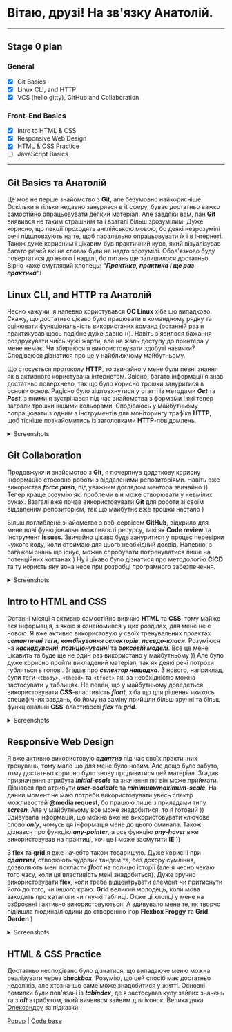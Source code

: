 # Вітаю, друзі! На зв'язку Анатолій.

---

## Stage 0 plan

### General

-   [x] Git Basics
-   [x] Linux CLI, and HTTP
-   [x] VCS (hello gitty), GitHub and Collaboration

### Front-End Basics

-   [x] Intro to HTML & CSS
-   [x] Responsive Web Design
-   [x] HTML & CSS Practice
-   [ ] JavaScript Basics

---

## Git Basics та Анатолій

Це моє не перше знайомство з **Git**, але безумовно найкорисніше. Оскільки я тільки недавно занурився в it сферу, буває достатньо важко самостійно опрацьовувати деякий матеріал. Але завдяки вам, пан **Git** виявився не таким страшним та і взагалі більш зрозумілим. Дуже корисно, що лекції проходять англійською мовою, бо деякі незрозумілі речі підштовхують на те, щоб паралельно опрацьовувати їх і в інтернеті. Також дуже корисним і цікавим був практичний курс, який візуалізував багато речей які на словах були не надто зрозумілі. Обов'язково буду повертатися до нього і надалі, бо питань ще залишилося достатньо. Вірно каже смуглявий хлопець: **_"Практика, практика і ще раз практика"!_**

## Linux CLI, and HTTP та Анатолій

Чeсно кажучи, я напевно користувався **ОС Linux** хіба що випадково. Скажу, що достатньо цікаво було працювати в командному рядку та оцінювати функціональність використаних команд (останній раз я практикував щось подібне дуже давно ((). Навіть з'явилося бажання роздрукувати чиїсь чужі жарти, але на жаль доступу до принтера у мене немає. Чи збираюся я використовувати здобуті навички? Сподіваюся дізнатися про це у найближчому майбутньому.

Що стосується протоколу **HTTP**, то звичайно у мене були певні знання як в активного користувача інтернетом. Звісно, багато інформації я знав достатньо поверхнево, так що було корисно трошки зануритися в основи основ. Радісно було зіштовхнутися у статті із методами **_Get_** та **_Post_**, з якими я зустрічався під час знайомства з формами і які тепер заграли трошки іншими кольорами. Сподіваюсь у майбутньому попрацювати з одним з інструментів для моніторингу трафіка **HTTP**, щоб тісніше познайомитись із заголовками **HTTP**-повідомлень.

<details>
  
  <summary>Screenshots</summary>
  
![Quiz](https://github.com/ASTkach/kottans-frontend/blob/main/task_linux_cli/Quiz_1.jpg)
![Quiz](https://github.com/ASTkach/kottans-frontend/blob/main/task_linux_cli/Quiz_2.jpg)
![Quiz](https://github.com/ASTkach/kottans-frontend/blob/main/task_linux_cli/Quiz_3.jpg)
![Quiz](https://github.com/ASTkach/kottans-frontend/blob/main/task_linux_cli/Quiz_4.jpg)

</details>

## Git Collaboration

Продовжуючи знайомство з **Git**, я почерпнув додаткову корисну інформацію стосовно роботи з віддаленими репозиторіями. Навіть вже використав **_force push_**, під уважним доглядом ментора звичайно )) Тепер краще розумію які проблеми він може створювати у невмілих руках. Взагалі вже почав використовувати **Git** для роботи зі своїм віддаленим репозиторієм, так що майбутнє вже трошки настало )

Більш поглиблене знайомство з веб-сервісом **GitHub**, відкрило для мене нові функціональні можливості ресурсу, такі як **Code review** та інструмент **Issues**. Звичайно цікаво буде зануритися у процес перевірки чужого коду, коли отримаю для цього необхідний досвід. Напевно, з багажем знань що існує, можна спробувати потренуватися лише на потенційних коттанах ) Ну і цікаво було дізнатися про методологію **CICD** та ту користь яку вона несе при розробці програмного забезпечення.

<details>
  
  <summary>Screenshots</summary>
  
![Git_Branching_test](https://github.com/ASTkach/kottans-frontend/blob/main/task_git_collaboration/Git_Branching_1.jpg)
![Git_Branching_test](https://github.com/ASTkach/kottans-frontend/blob/main/task_git_collaboration/Git_Branching_2.jpg)

</details>

## Intro to HTML and CSS

Останні місяці я активно самостійно вивчаю **HTML** та **CSS**, тому майже вся інформація, з якою я ознайомився у цих розділах, для мене не є новою. Я вже активно використовую у своїх тренувальних проектах **_семантичні теги_**, **_комбінування селекторів_**, **_псевдо-класи_**. Розуміюся на **_каскадуванні_**, **_позиціонуванні_** та **_боксовій моделі_**. Все це мене цікавить та буде ще не один раз використано у майбутньому )) Але було дуже корисно пройти викладений матеріал, так як деякі речі потрохи губляться в голові. Згадав про **_селектор нащадка_**. З нового, наприклад, були теги `<tbody>`, `<thead>` та `<tfoot>` які за необхідністю можна застосувати у таблицях. Не певен, що у майбутньому доведеться використовувати **CSS**-властивість **_float_**, хіба що для рішення якихось специфічних завдань, бо йому на заміну прийшли більш зручні та більш функціональні **CSS**-властивості **_flex_** та **_grid_**.

<details>
  
  <summary>Screenshots</summary>
  
![Learn_HTML](https://github.com/ASTkach/kottans-frontend/blob/main/task_html_css_intro/Learn_HTML.jpg)
![Learn_CSS](https://github.com/ASTkach/kottans-frontend/blob/main/task_html_css_intro/Learn_CSS.jpg)

</details>

## Responsive Web Design

Я вже активно використовую **_адаптив_** під час своїх практичних тренувань, тому мало що для мене було новим. Але дещо було забуто, тому достатньо корисно було знову продивитися цей матеріал. Згадав призначення атрибута **_initial-csale_** та значення які він може приймати. Дізнався про атрибути **_user-scalable_** та **_minimum/maximum-scale_**. На даний момент не маю потреби використовувати увесь спектр можливостей **@media request**, бо працюю лише з приладами типу **_screen_**. Але у майбутньому все може знадобитися, то я готовий )) Здивувала інформація, що можна
вже не використовувати ключове слово **_only_**, чомусь ця інформація мене до цього оминала. Також дізнався про функцію **_any-pointer_**, а ось функцію **_any-hover_** вже використовував на практиці, хоч це і може засмутити **IE** ))

З **flex** та **grid** я вже начебто також товаришую. Дуже корисні при **_адаптиві_**, створюють чудовий тандем та, без докору сумління, дозволяють мені покласти **_float_** на полицю історії (але я чесно чекаю того часу, коли ця властивість мені знадобиться). Дуже зручно використовувати **flex**, коли треба відцентрувати елемент чи притиснути його до того, чи іншого краю. **Grid** великий молодець, коли мова заходить про каталоги
чи гнучкі таблиці. Отже ці хлопці у мене на озброєнні і активно використовуються. А здивувало мене те, як творчо підійшла людина/людини до створенню ігор **Flexbox Froggy** та **Grid Garden** )

<details>
  
  <summary>Screenshots</summary>
  
![Flexbox](https://github.com/ASTkach/kottans-frontend/blob/main/task_responsive_web_design/Flexbox_froggy.jpg)
![Grid](https://github.com/ASTkach/kottans-frontend/blob/main/task_responsive_web_design/Grid_garden.jpg)

</details>

## HTML & CSS Practice

Достатньо несподівано було дізнатися, що випадаюче меню можна реалізувати через **_checkbox_**. Розумію, що цей спосіб має достатньо недоліків, але хтозна-що саме може знадобитися у житті. Основні помилки були пов'язані із **_tabindex_**, де я застосував купу зайвих значень та з **_alt_** атрибутом, який виявився зайвим для іконок. Велика дяка [Олександру](https://github.com/A-Ostrovnyy) за підказки.

[Popup](https://astkach.github.io/hooli-style-popup/) |
[Code base](https://github.com/ASTkach/hooli-style-popup)
